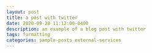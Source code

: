 ```yaml
---
layout: post
title: a post with twitter
date: 2020-09-28 11:12:00-0400
description: an example of a blog post with twitter
tags: formatting
categories: sample-posts external-services
---
```

<!-- 
Note: Does not work on Github Pages

A sample blog page that demonstrates the inclusion of Tweets/Timelines/etc.

# Tweet
An example of displaying a tweet:
{% twitter_disabled https://twitter.com/rubygems/status/518821243320287232 %}

# Timeline
An example of pulling from a timeline:
{% twitter_disabled https://twitter.com/jekyllrb maxwidth=500 limit=3 %}

# Additional Details
For more details on using the plugin visit: [jekyll-twitter-plugin](https://github.com/rob-murray/jekyll-twitter-plugin) 
-->
